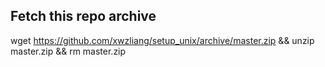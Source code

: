 ## Fetch this repo archive
wget https://github.com/xwzliang/setup_unix/archive/master.zip && unzip master.zip && rm master.zip